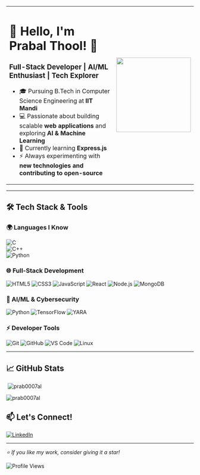 
<table>
  <tr>
    <td>
      <h1>👋 Hello, I'm Prabal Thool! 🚀</h1>
      <h3>Full-Stack Developer | AI/ML Enthusiast | Tech Explorer</h3>
      <ul>
        <li>🎓 Pursuing B.Tech in Computer Science Engineering at <b>IIT Mandi</b></li>
        <li>💻 Passionate about building scalable <b>web applications</b> and exploring <b>AI & Machine Learning</b></li>
        <li>🌱 Currently learning <b>Express.js</b></li>
        <li>⚡ Always experimenting with <b>new technologies and contributing to open-source</b></li>
      </ul>
    </td>
    <td>
      <img src="https://media.giphy.com/media/CuuSHzuc0O166MRfjt/giphy.gif?cid=790b7611smeevwst7sn2rqv4krg1qbpemyf89sjmlce7lf3r&ep=v1_gifs_search&rid=giphy.gif&ct=g" width="200"/>
    </td>
  </tr>
</table>


---

## 🛠️ Tech Stack & Tools

### 🌍 Languages I Know  
![C](https://img.shields.io/badge/C-A8B9CC?style=for-the-badge&logo=c&logoColor=white)  
![C++](https://img.shields.io/badge/C++-00599C?style=for-the-badge&logo=cplusplus&logoColor=white)  
![Python](https://img.shields.io/badge/Python-3776AB?style=for-the-badge&logo=python&logoColor=white)  

### **🌐 Full-Stack Development**
![HTML5](https://img.shields.io/badge/HTML5-E34F26?style=for-the-badge&logo=html5&logoColor=white)
![CSS3](https://img.shields.io/badge/CSS3-1572B6?style=for-the-badge&logo=css3&logoColor=white)
![JavaScript](https://img.shields.io/badge/JavaScript-F7DF1E?style=for-the-badge&logo=javascript&logoColor=black)
![React](https://img.shields.io/badge/React-61DAFB?style=for-the-badge&logo=react&logoColor=black)
![Node.js](https://img.shields.io/badge/Node.js-339933?style=for-the-badge&logo=nodedotjs&logoColor=white)
![MongoDB](https://img.shields.io/badge/MongoDB-47A248?style=for-the-badge&logo=mongodb&logoColor=white)

### **🤖 AI/ML & Cybersecurity**
![Python](https://img.shields.io/badge/Python-3776AB?style=for-the-badge&logo=python&logoColor=white)
![TensorFlow](https://img.shields.io/badge/TensorFlow-FF6F00?style=for-the-badge&logo=tensorflow&logoColor=white)
![YARA](https://img.shields.io/badge/YARA-FF4F00?style=for-the-badge&logo=yara&logoColor=white)

### **⚡ Developer Tools**
![Git](https://img.shields.io/badge/Git-F05032?style=for-the-badge&logo=git&logoColor=white)
![GitHub](https://img.shields.io/badge/GitHub-181717?style=for-the-badge&logo=github&logoColor=white)
![VS Code](https://img.shields.io/badge/VS%20Code-007ACC?style=for-the-badge&logo=visualstudiocode&logoColor=white)
![Linux](https://img.shields.io/badge/Linux-FCC624?style=for-the-badge&logo=linux&logoColor=black)

---

## 📈 GitHub Stats

<p>&nbsp;<img align="center" src="https://github-readme-stats.vercel.app/api?username=prab0007al&show_icons=true&locale=en" alt="prab0007al" /></p>

<p><img align="center" src="https://github-readme-streak-stats.herokuapp.com/?user=prab0007al&" alt="prab0007al" /></p>


## 📫 Let's Connect!

[![LinkedIn](https://img.shields.io/badge/LinkedIn-0077B5?style=for-the-badge&logo=linkedin&logoColor=white)](https://linkedin.com/in/prabalthool)
<!-- [![Twitter](https://img.shields.io/badge/Twitter-1DA1F2?style=for-the-badge&logo=twitter&logoColor=white)](https://twitter.com/prabalthool)
[![Portfolio](https://img.shields.io/badge/Portfolio-FF5722?style=for-the-badge&logo=web&logoColor=white)](https://prabalthool.dev)-->


---

_⭐ If you like my work, consider giving it a star!_

![Profile Views](https://komarev.com/ghpvc/?username=PrabalThool&color=blue&style=flat-square)
